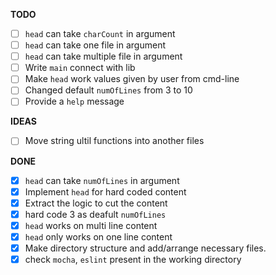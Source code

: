 **TODO**

- [ ] `head` can take `charCount` in argument
- [ ] `head` can take one file in argument
- [ ] `head` can take multiple file in argument
- [ ] Write `main` connect with lib
- [ ] Make `head` work values given by user from cmd-line
- [ ] Changed default `numOfLines` from 3 to 10
- [ ] Provide a `help` message

**IDEAS**

- [ ] Move string ultil functions into another files

**DONE**

- [x] `head` can take `numOfLines` in argument
- [x] Implement `head` for hard coded content
- [x] Extract the logic to cut the content
- [x] hard code 3 as deafult `numOfLines`
- [x] `head` works on multi line content
- [x] `head` only works on one line content
- [x] Make directory structure and add/arrange necessary files.
- [x] check `mocha`, `eslint` present in the working directory
